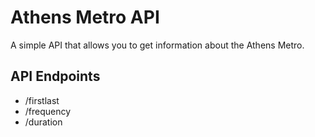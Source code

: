 # Athens Metro API
A simple API that allows you to get information about the Athens Metro.

## API Endpoints

* /firstlast
* /frequency
* /duration